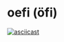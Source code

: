 # oefi (öfi)

[![asciicast](https://asciinema.org/a/WLL8IOt68PRj2mwdG1ndSly0x.svg)](https://asciinema.org/a/WLL8IOt68PRj2mwdG1ndSly0x)

